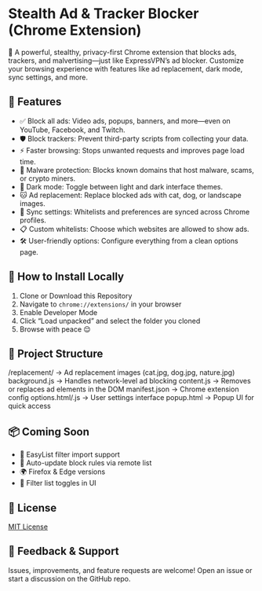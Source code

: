 # Stealth Ad & Tracker Blocker (Chrome Extension)

🚫 A powerful, stealthy, privacy-first Chrome extension that blocks ads, trackers, and malvertising—just like ExpressVPN’s ad blocker. Customize your browsing experience with features like ad replacement, dark mode, sync settings, and more.

## 🚀 Features

- ✅ Block all ads: Video ads, popups, banners, and more—even on YouTube, Facebook, and Twitch.
- 🛡️ Block trackers: Prevent third-party scripts from collecting your data.
- ⚡ Faster browsing: Stops unwanted requests and improves page load time.
- 🧠 Malware protection: Blocks known domains that host malware, scams, or crypto miners.
- 🌙 Dark mode: Toggle between light and dark interface themes.
- 🐱 Ad replacement: Replace blocked ads with cat, dog, or landscape images.
- 🔄 Sync settings: Whitelists and preferences are synced across Chrome profiles.
- 📋 Custom whitelists: Choose which websites are allowed to show ads.
- 🛠️ User-friendly options: Configure everything from a clean options page.

## 🧩 How to Install Locally

1. Clone or Download this Repository
2. Navigate to `chrome://extensions/` in your browser
3. Enable Developer Mode
4. Click “Load unpacked” and select the folder you cloned
5. Browse with peace 😌

## 📁 Project Structure

/replacement/         → Ad replacement images (cat.jpg, dog.jpg, nature.jpg)
background.js         → Handles network-level ad blocking
content.js            → Removes or replaces ad elements in the DOM
manifest.json         → Chrome extension config
options.html/.js      → User settings interface
popup.html            → Popup UI for quick access

## 📦 Coming Soon

- 📑 EasyList filter import support
- 🧩 Auto-update block rules via remote list
- 🌍 Firefox & Edge versions
- 🧩 Filter list toggles in UI

## 🤝 License

[MIT License](LICENSE)

## 💬 Feedback & Support

Issues, improvements, and feature requests are welcome! Open an issue or start a discussion on the GitHub repo.
